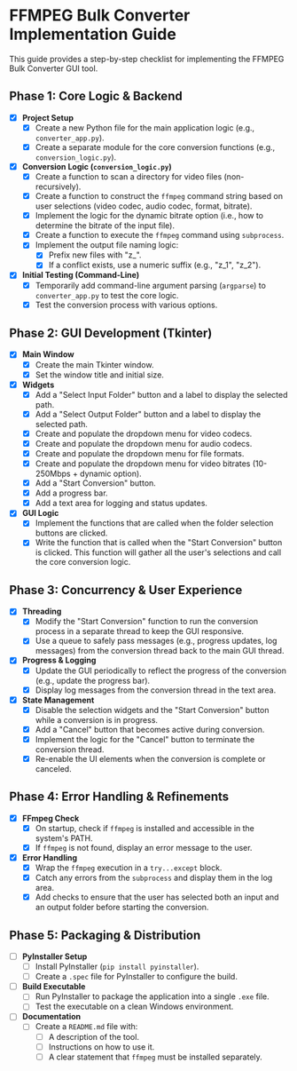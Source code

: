 # FFMPEG Bulk Converter Implementation Guide

This guide provides a step-by-step checklist for implementing the FFMPEG Bulk Converter GUI tool.

## Phase 1: Core Logic & Backend

- [x] **Project Setup**
    - [x] Create a new Python file for the main application logic (e.g., `converter_app.py`).
    - [x] Create a separate module for the core conversion functions (e.g., `conversion_logic.py`).

- [x] **Conversion Logic (`conversion_logic.py`)**
    - [x] Create a function to scan a directory for video files (non-recursively).
    - [x] Create a function to construct the `ffmpeg` command string based on user selections (video codec, audio codec, format, bitrate).
    - [x] Implement the logic for the dynamic bitrate option (i.e., how to determine the bitrate of the input file).
    - [x] Create a function to execute the `ffmpeg` command using `subprocess`.
    - [x] Implement the output file naming logic:
        - [x] Prefix new files with "z_".
        - [x] If a conflict exists, use a numeric suffix (e.g., "z_1", "z_2").

- [x] **Initial Testing (Command-Line)**
    - [x] Temporarily add command-line argument parsing (`argparse`) to `converter_app.py` to test the core logic.
    - [x] Test the conversion process with various options.

## Phase 2: GUI Development (Tkinter)

- [x] **Main Window**
    - [x] Create the main Tkinter window.
    - [x] Set the window title and initial size.

- [x] **Widgets**
    - [x] Add a "Select Input Folder" button and a label to display the selected path.
    - [x] Add a "Select Output Folder" button and a label to display the selected path.
    - [x] Create and populate the dropdown menu for video codecs.
    - [x] Create and populate the dropdown menu for audio codecs.
    - [x] Create and populate the dropdown menu for file formats.
    - [x] Create and populate the dropdown menu for video bitrates (10-250Mbps + dynamic option).
    - [x] Add a "Start Conversion" button.
    - [x] Add a progress bar.
    - [x] Add a text area for logging and status updates.

- [x] **GUI Logic**
    - [x] Implement the functions that are called when the folder selection buttons are clicked.
    - [x] Write the function that is called when the "Start Conversion" button is clicked. This function will gather all the user's selections and call the core conversion logic.

## Phase 3: Concurrency & User Experience

- [x] **Threading**
    - [x] Modify the "Start Conversion" function to run the conversion process in a separate thread to keep the GUI responsive.
    - [x] Use a queue to safely pass messages (e.g., progress updates, log messages) from the conversion thread back to the main GUI thread.

- [x] **Progress & Logging**
    - [x] Update the GUI periodically to reflect the progress of the conversion (e.g., update the progress bar).
    - [x] Display log messages from the conversion thread in the text area.

- [x] **State Management**
    - [x] Disable the selection widgets and the "Start Conversion" button while a conversion is in progress.
    - [x] Add a "Cancel" button that becomes active during conversion.
    - [x] Implement the logic for the "Cancel" button to terminate the conversion thread.
    - [x] Re-enable the UI elements when the conversion is complete or canceled.

## Phase 4: Error Handling & Refinements

- [x] **FFmpeg Check**
    - [x] On startup, check if `ffmpeg` is installed and accessible in the system's PATH.
    - [x] If `ffmpeg` is not found, display an error message to the user.

- [x] **Error Handling**
    - [x] Wrap the `ffmpeg` execution in a `try...except` block.
    - [x] Catch any errors from the `subprocess` and display them in the log area.
    - [x] Add checks to ensure that the user has selected both an input and an output folder before starting the conversion.

## Phase 5: Packaging & Distribution

- [ ] **PyInstaller Setup**
    - [ ] Install PyInstaller (`pip install pyinstaller`).
    - [ ] Create a `.spec` file for PyInstaller to configure the build.

- [ ] **Build Executable**
    - [ ] Run PyInstaller to package the application into a single `.exe` file.
    - [ ] Test the executable on a clean Windows environment.

- [ ] **Documentation**
    - [ ] Create a `README.md` file with:
        - [ ] A description of the tool.
        - [ ] Instructions on how to use it.
        - [ ] A clear statement that `ffmpeg` must be installed separately.
